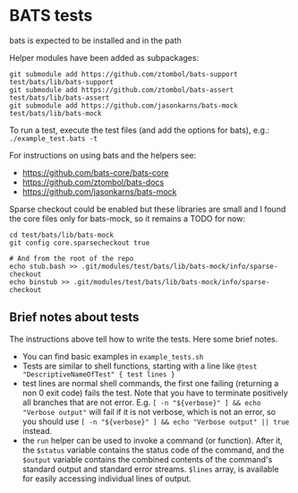 # BATS tests

bats is expected to be installed and in the path

Helper modules have been added as subpackages:
```
git submodule add https://github.com/ztombol/bats-support test/bats/lib/bats-support
git submodule add https://github.com/ztombol/bats-assert test/bats/lib/bats-assert
git submodule add https://github.com/jasonkarns/bats-mock test/bats/lib/bats-mock
```

To run a test, execute the test files (and add the options for bats), e.g.:
```./example_test.bats -t```

For instructions on using bats and the helpers see:
* https://github.com/bats-core/bats-core
* https://github.com/ztombol/bats-docs
* https://github.com/jasonkarns/bats-mock

Sparse checkout could be enabled but these libraries are small and I found the core files only for bats-mock, so it remains a TODO for now:
```
cd test/bats/lib/bats-mock
git config core.sparsecheckout true

# And from the root of the repo
echo stub.bash >> .git/modules/test/bats/lib/bats-mock/info/sparse-checkout
echo binstub >> .git/modules/test/bats/lib/bats-mock/info/sparse-checkout
```

## Brief notes about tests

The instructions above tell how to write the tests.
Here some brief notes.
* You can find basic examples in `example_tests.sh`
* Tests are similar to shell functions, starting with a line like
`@test "DescriptiveNameOfTest" { test lines }`
* test lines are normal shell commands, the first one failing (returning a non 0 exit code) fails the test. 
Note that you have to terminate positively all branches that are not error. 
E.g. `[ -n "${verbose}" ] && echo "Verbose output"` will fail if it is not verbose, which is not an error, so you should use 
  `[ -n "${verbose}" ] && echo "Verbose output" || true` instead. 
* the `run` helper can be used to invoke a command (or function). 
After it, the `$status` variable contains the status code of the command, 
and the `$output` variable contains the combined contents of the command's standard 
output and standard error streams. `$lines` array, is available for easily accessing individual lines of output.


